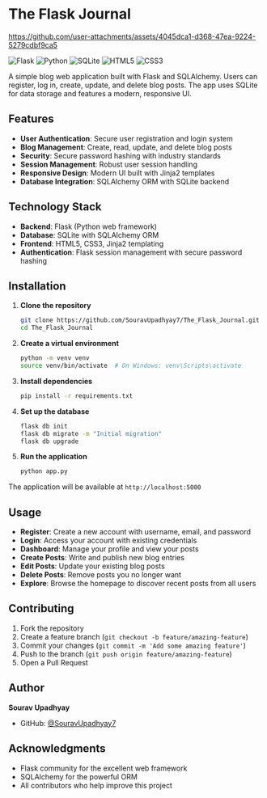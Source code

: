 # The Flask Journal






https://github.com/user-attachments/assets/4045dca1-d368-47ea-9224-5279cdbf9ca5



![Flask](https://img.shields.io/badge/Flask-000000?style=for-the-badge&logo=flask&logoColor=white)
![Python](https://img.shields.io/badge/Python-3776AB?style=for-the-badge&logo=python&logoColor=white)
![SQLite](https://img.shields.io/badge/SQLite-07405E?style=for-the-badge&logo=sqlite&logoColor=white)
![HTML5](https://img.shields.io/badge/HTML5-E34F26?style=for-the-badge&logo=html5&logoColor=white)
![CSS3](https://img.shields.io/badge/CSS3-1572B6?style=for-the-badge&logo=css3&logoColor=white)

A simple blog web application built with Flask and SQLAlchemy. Users can register, log in, create, update, and delete blog posts. The app uses SQLite for data storage and features a modern, responsive UI.

## Features

- **User Authentication**: Secure user registration and login system
- **Blog Management**: Create, read, update, and delete blog posts
- **Security**: Secure password hashing with industry standards
- **Session Management**: Robust user session handling
- **Responsive Design**: Modern UI built with Jinja2 templates
- **Database Integration**: SQLAlchemy ORM with SQLite backend

## Technology Stack

- **Backend**: Flask (Python web framework)
- **Database**: SQLite with SQLAlchemy ORM
- **Frontend**: HTML5, CSS3, Jinja2 templating
- **Authentication**: Flask session management with secure password hashing

## Installation

1. **Clone the repository**
   ```bash
   git clone https://github.com/SouravUpadhyay7/The_Flask_Journal.git
   cd The_Flask_Journal
   ```

2. **Create a virtual environment**
   ```bash
   python -m venv venv
   source venv/bin/activate  # On Windows: venv\Scripts\activate
   ```

3. **Install dependencies**
   ```bash
   pip install -r requirements.txt
   ```

4. **Set up the database**
   ```bash
   flask db init
   flask db migrate -m "Initial migration"
   flask db upgrade
   ```

5. **Run the application**
   ```bash
   python app.py
   ```

The application will be available at `http://localhost:5000`

## Usage

- **Register**: Create a new account with username, email, and password
- **Login**: Access your account with existing credentials
- **Dashboard**: Manage your profile and view your posts
- **Create Posts**: Write and publish new blog entries
- **Edit Posts**: Update your existing blog posts
- **Delete Posts**: Remove posts you no longer want
- **Explore**: Browse the homepage to discover recent posts from all users



## Contributing

1. Fork the repository
2. Create a feature branch (`git checkout -b feature/amazing-feature`)
3. Commit your changes (`git commit -m 'Add some amazing feature'`)
4. Push to the branch (`git push origin feature/amazing-feature`)
5. Open a Pull Request



## Author

**Sourav Upadhyay**
- GitHub: [@SouravUpadhyay7](https://github.com/SouravUpadhyay7)

## Acknowledgments

- Flask community for the excellent web framework
- SQLAlchemy for the powerful ORM
- All contributors who help improve this project
